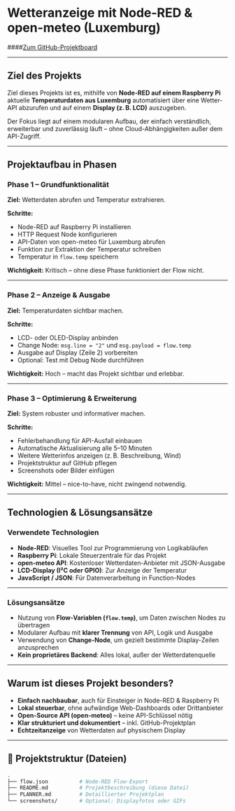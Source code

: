 # Wetteranzeige mit Node-RED & open-meteo (Luxemburg)

####[Zum GitHub-Projektboard](https://github.com/users/ManCh738/projects/2)

---

## Ziel des Projekts

Ziel dieses Projekts ist es, mithilfe von **Node-RED auf einem Raspberry Pi** aktuelle **Temperaturdaten aus Luxemburg** automatisiert über eine Wetter-API abzurufen und auf einem **Display (z. B. LCD)** auszugeben.  

Der Fokus liegt auf einem modularen Aufbau, der einfach verständlich, erweiterbar und zuverlässig läuft – ohne Cloud-Abhängigkeiten außer dem API-Zugriff.

---

##  Projektaufbau in Phasen

### Phase 1 – Grundfunktionalität

**Ziel:** Wetterdaten abrufen und Temperatur extrahieren.

**Schritte:**
- Node-RED auf Raspberry Pi installieren
- HTTP Request Node konfigurieren
- API-Daten von open-meteo für Luxemburg abrufen
- Funktion zur Extraktion der Temperatur schreiben
- Temperatur in `flow.temp` speichern

**Wichtigkeit:** Kritisch – ohne diese Phase funktioniert der Flow nicht.

---

### Phase 2 – Anzeige & Ausgabe

**Ziel:** Temperaturdaten sichtbar machen.

**Schritte:**
- LCD- oder OLED-Display anbinden
- Change Node: `msg.line = "2"` und `msg.payload = flow.temp`
- Ausgabe auf Display (Zeile 2) vorbereiten
- Optional: Test mit Debug Node durchführen

**Wichtigkeit:** Hoch – macht das Projekt sichtbar und erlebbar.

---

### Phase 3 – Optimierung & Erweiterung

**Ziel:** System robuster und informativer machen.

**Schritte:**
- Fehlerbehandlung für API-Ausfall einbauen
- Automatische Aktualisierung alle 5–10 Minuten
- Weitere Wetterinfos anzeigen (z. B. Beschreibung, Wind)
- Projektstruktur auf GitHub pflegen
- Screenshots oder Bilder einfügen

**Wichtigkeit:** Mittel – nice-to-have, nicht zwingend notwendig.

---

## Technologien & Lösungsansätze

### Verwendete Technologien
- **Node-RED**: Visuelles Tool zur Programmierung von Logikabläufen
- **Raspberry Pi**: Lokale Steuerzentrale für das Projekt
- **open-meteo API**: Kostenloser Wetterdaten-Anbieter mit JSON-Ausgabe
- **LCD-Display (I²C oder GPIO)**: Zur Anzeige der Temperatur
- **JavaScript / JSON**: Für Datenverarbeitung in Function-Nodes

---

### Lösungsansätze

- Nutzung von **Flow-Variablen (`flow.temp`)**, um Daten zwischen Nodes zu übertragen  
- Modularer Aufbau mit **klarer Trennung** von API, Logik und Ausgabe  
- Verwendung von **Change-Node**, um gezielt bestimmte Display-Zeilen anzusprechen  
- **Kein proprietäres Backend**: Alles lokal, außer der Wetterdatenquelle

---

## Warum ist dieses Projekt besonders?

- **Einfach nachbaubar**, auch für Einsteiger in Node-RED & Raspberry Pi  
- **Lokal steuerbar**, ohne aufwändige Web-Dashboards oder Drittanbieter  
- **Open-Source API (open-meteo)** – keine API-Schlüssel nötig  
- **Klar strukturiert und dokumentiert** – inkl. GitHub-Projektplan  
- **Echtzeitanzeige** von Wetterdaten auf physischem Display

---

## 📂 Projektstruktur (Dateien)
```bash
.
├── flow.json          # Node-RED Flow-Export
├── README.md          # Projektbeschreibung (diese Datei)
├── PLANNER.md         # Detaillierter Projektplan
└── screenshots/       # Optional: Displayfotos oder GIFs
